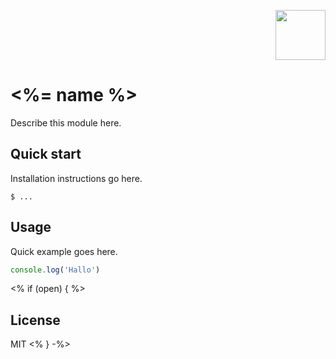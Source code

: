 <p align='right'><img src="https://s3.amazonaws.com/uploads.hipchat.com/133247/964958/yArWHi5iMIqyOmp/attn_logo--dark-01.jpg" width="80"/></p>

# <%= name %>

Describe this module here.

## Quick start

Installation instructions go here.

```shell
$ ...
```

## Usage

Quick example goes here.

```javascript
console.log('Hallo')
```

<% if (open) { %>
## License

MIT
<% } -%>
